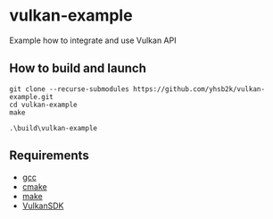 # vulkan-example
Example how to integrate and use Vulkan API


## How to build and launch
```
git clone --recurse-submodules https://github.com/yhsb2k/vulkan-example.git
cd vulkan-example
make

.\build\vulkan-example
```

## Requirements
* [gcc](https://gcc.gnu.org)
* [cmake](https://cmake.org)
* [make](https://www.gnu.org/software/make)
* [VulkanSDK](https://vulkan.lunarg.com/sdk/home)
